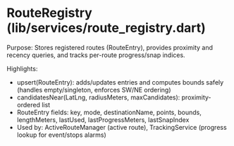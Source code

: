 # RouteRegistry (lib/services/route_registry.dart)

Purpose: Stores registered routes (RouteEntry), provides proximity and recency queries, and tracks per-route progress/snap indices.

Highlights:
- upsert(RouteEntry): adds/updates entries and computes bounds safely (handles empty/singleton, enforces SW/NE ordering)
- candidatesNear(LatLng, radiusMeters, maxCandidates): proximity-ordered list
- RouteEntry fields: key, mode, destinationName, points, bounds, lengthMeters, lastUsed, lastProgressMeters, lastSnapIndex
- Used by: ActiveRouteManager (active route), TrackingService (progress lookup for event/stops alarms)
